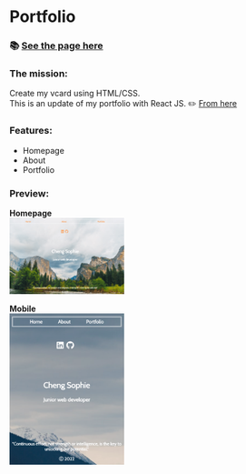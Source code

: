 # Portfolio

### :books: [See the page here](https://delightful-clafoutis-008edf.netlify.app/)

### The mission: 
Create my vcard using HTML/CSS.       
This is an update of my portfolio with React JS. :pencil2: [From here](https://github.com/ch-sophie/vcard)

### Features:
- Homepage
- About
- Portfolio  

### Preview:
**Homepage**   
<img src="./src/images/preview2.png" style="width:40%;" />    

**Mobile**   
<img src="./src/images/preview3.png" style="width:40%" />   
